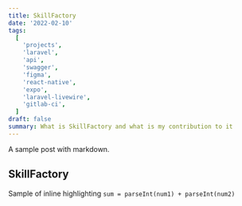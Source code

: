 ```yaml
---
title: SkillFactory
date: '2022-02-10'
tags:
  [
    'projects',
    'laravel',
    'api',
    'swagger',
    'figma',
    'react-native',
    'expo',
    'laravel-livewire',
    'gitlab-ci',
  ]
draft: false
summary: What is SkillFactory and what is my contribution to it
---
```


A sample post with markdown.

## SkillFactory

Sample of inline highlighting `sum = parseInt(num1) + parseInt(num2)`
